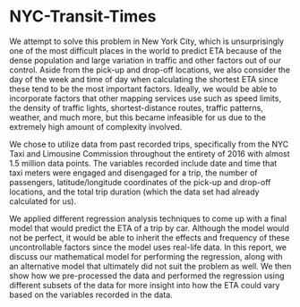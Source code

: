 # NYC-Transit-Times
We attempt to solve this problem in New York City, which is unsurprisingly one of the most difficult places in the world to predict ETA because of the dense population and large variation in traffic and other factors out of our control. Aside from the pick-up and drop-off locations, we also consider the day of the week and time of day when calculating the shortest ETA since these tend to be the most important factors. Ideally, we would be able to incorporate factors that other mapping services use such as speed limits, the density of traffic lights, shortest-distance routes, traffic patterns, weather, and much more, but this became infeasible for us due to the extremely high amount of complexity involved.

We chose to utilize data from past recorded trips, specifically from the NYC Taxi and Limousine Commission throughout the entirety of 2016 with almost 1.5 million data points. The variables recorded include date and time that taxi meters were engaged and disengaged for a trip, the number of passengers, latitude/longitude coordinates of the pick-up and drop-off locations, and the total trip duration (which the data set had already calculated for us).

We applied different regression analysis techniques to come up with a final model that would predict the ETA of a trip by car. Although the model would not be perfect, it would be able to inherit the effects and frequency of these uncontrollable factors since the model uses real-life data. In this report, we discuss our mathematical model for performing the regression, along with an alternative model that ultimately did not suit the problem as well. We then show how we pre-processed the data and performed the regression using different subsets of the data for more insight into how the ETA could vary based on the variables recorded in the data. 
